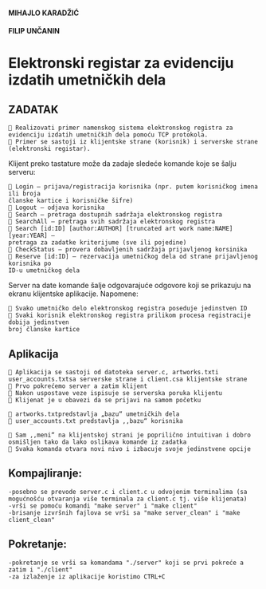
#### MIHAJLO KARADŽIĆ

#### FILIP UNČANIN

# Elektronski registar za evidenciju izdatih umetničkih dela


## ZADATAK

```
 Realizovati primer namenskog sistema elektronskog registra za
evidenciju izdatih umetničkih dela pomoću TCP protokola.
 Primer se sastoji iz klijentske strane (korisnik) i serverske strane
(elektronski registar).
```

Klijent preko tastature može da zadaje sledeće komande koje se šalju
serveru:

```
 Login – prijava/registracija korisnika (npr. putem korisničkog imena ili broja
članske kartice i korisničke šifre)
 Logout – odjava korisnika
 Search – pretraga dostupnih sadržaja elektronskog registra
 SearchAll – pretraga svih sadržaja elektronskog registra
 Search [id:ID] [author:AUTHOR] [truncated art work name:NAME] [year:YEAR] –
pretraga za zadatke kriterijume (sve ili pojedine)
 CheckStatus – provera dobavljenih sadržaja prijavljenog korsinika
 Reserve [id:ID] – rezervacija umetničkog dela od strane prijavljenog korisnika po
ID-u umetničkog dela
```

Server na date komande šalje odgovarajuće odgovore koji se prikazuju na
ekranu klijentske aplikacije.
Napomene:

```
 Svako umetničko delo elektronskog registra poseduje jedinstven ID
 Svaki korisnik elektronskog registra prilikom procesa registracije dobija jedinstven
broj članske kartice
```

## Aplikacija

```
 Aplikacija se sastoji od datoteka server.c, artworks.txti
user_accounts.txtsa serverske strane i client.csa klijentske strane
 Prvo pokrećemo server a zatim klijent
 Nakon uspostave veze ispisuje se serverska poruka klijentu
 Klijenat je u obavezi da se prijavi na samom početku
```

```
 artworks.txtpredstavlja „bazu“ umetničkih dela
 user_accounts.txt predstavlja ,,bazu“ korisnika
```

```
 Sam ,,meni“ na klijentskoj strani je poprilično intuitivan i dobro
osmišljen tako da lako oslikava komande iz zadatka
 Svaka komanda otvara novi nivo i izbacuje svoje jedinstvene opcije
```


## Kompajliranje:
	-posebno se prevode server.c i client.c u odvojenim terminalima (sa mogućnošću otvaranja više terminala za client.c tj. više klijenata)
	-vrši se pomoću komandi "make server" i "make client"
	-brisanje izvršnih fajlova se vrši sa "make server_clean" i "make client_clean"

## Pokretanje:
	-pokretanje se vrši sa komandama "./server" koji se prvi pokreće a zatim i "./client"
	-za izlaženje iz aplikacije koristimo CTRL+C
